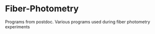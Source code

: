 # Fiber-Photometry
Programs from postdoc. Various programs used during fiber photometry experiments
